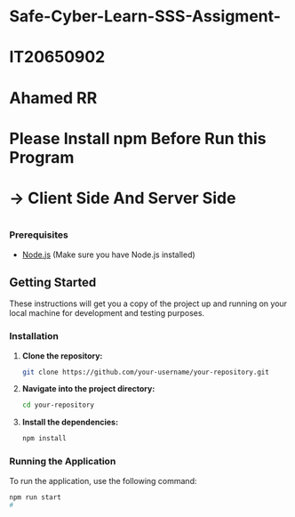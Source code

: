 ﻿# Safe-Cyber-Learn-SSS-Assigment-
# IT20650902
# Ahamed RR
# Please Install npm Before Run this Program
# -> Client Side And Server Side
# 
### Prerequisites

- [Node.js](https://nodejs.org/) (Make sure you have Node.js installed)

## Getting Started

These instructions will get you a copy of the project up and running on your local machine for development and testing purposes.

### Installation

1. **Clone the repository:**

    ```bash
    git clone https://github.com/your-username/your-repository.git
    ```

2. **Navigate into the project directory:**

    ```bash
    cd your-repository
    ```

3. **Install the dependencies:**

    ```bash
    npm install
    ```

### Running the Application

To run the application, use the following command:

```bash
npm run start
#
